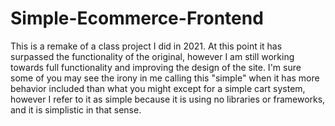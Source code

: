 # Simple-Ecommerce-Frontend
This is a remake of a class project I did in 2021. At this point it has surpassed the functionality of the original, however I am still working towards full functionality and improving the design of the site.
I'm sure some of you may see the irony in me calling this "simple" when it has more behavior included than what you might except for a simple cart system, however I refer to it as simple because it is using no libraries or frameworks, and it is simplistic in that sense.
